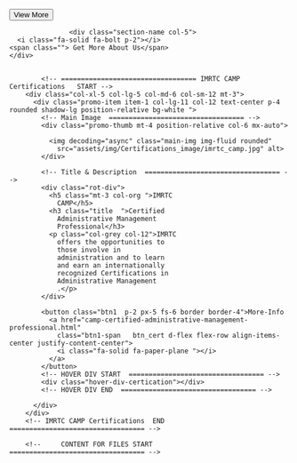 <button class="btn1 p-2 px-5 fs-6">View More
<a href="index.html" class="btn1-span d-flex flex-row align-items-center justify-content-center">
<i class="fa-solid fa-paper-plane "></i>
</a>
</button>

                   <div class="section-name col-5">
      <i class="fa-solid fa-bolt p-2"></i>
    <span class=""> Get More About Us</span>
    </div>
  

            <!-- ================================== IMRTC CAMP Certifications   START -->
        <div class="col-xl-5 col-lg-5 col-md-6 col-sm-12 mt-3">
          <div class="promo-item item-1 col-lg-11 col-12 text-center p-4 rounded shadow-lg position-relative bg-white ">
            <!-- Main Image  ================================== -->
            <div class="promo-thumb mt-4 position-relative col-6 mx-auto">

              <img decoding="async" class="main-img img-fluid rounded"
                src="assets/img/Certifications_image/imrtc_camp.jpg" alt>
            </div>

            <!-- Title & Description  ================================== -->
            <div class="rot-div">
              <h5 class="mt-3 col-org ">IMRTC
                CAMP</h5>
              <h3 class="title  ">Certified
                Administrative Management
                Professional</h3>
              <p class="col-grey col-12">IMRTC
                offers the opportunities to
                those involve in
                administration and to learn
                and earn an internationally
                recognized Certifications in
                Administrative Management
                .</p>
            </div>

            <button class="btn1  p-2 px-5 fs-6 border border-4">More-Info
              <a href="camp-certified-administrative-management-professional.html"
                class="btn1-span   btn_cert d-flex flex-row align-items-center justify-content-center">
                <i class="fa-solid fa-paper-plane "></i>
              </a>
            </button>
            <!-- HOVER DIV START  ================================== -->
            <div class="hover-div-certication"></div>
            <!-- HOVER DIV END  ================================== -->

          </div>
        </div>
        <!-- IMRTC CAMP Certifications  END  ================================== -->

        <!--     CONTENT FOR FILES START  ================================== -->

   <!doctype html>
<html lang="en">

<head>
  <!--  Required meta tags   ================================== -->
  <meta charset="utf-8">
  <meta name="viewport" content="width=device-width, initial-scale=1">
  <!--  TITLE   -->
  <title>Diploma-In-Internel-Audit </title>

  <!--  FAVICON  -->
  <link rel="shortcut icon" href="assets/img/logo/logo.jpg" type="image/x-icon">
  <!-- BOOTSTRAP CSS  -->
  <link href="https://cdn.jsdelivr.net/npm/bootstrap@5.3.2/dist/css/bootstrap.min.css" rel="stylesheet">
  <!--  EXTERNEL FILE CSS    -->
  <link rel="stylesheet" href="css/style.css">
  <!--  FONT AWESOME CDN  -->
  <link rel="stylesheet" href="https://cdnjs.cloudflare.com/ajax/libs/font-awesome/6.7.2/css/all.min.css"
    integrity="sha512-Evv84Mr4kqVGRNSgIGL/F/aIDqQb7xQ2vcrdIwxfjThSH8CSR7PBEakCr51Ck+w+/U6swU2Im1vVX0SVk9ABhg=="
    crossorigin="anonymous" referrerpolicy="no-referrer" />
</head>

<body>
    <script src="https://cdn.jsdelivr.net/npm/bootstrap@5.3.2/dist/js/bootstrap.bundle.min.js"
  integrity="sha384-huZg9bUGuv6QJrfNkO1+pyoaOeOS6pMcb5/JPRtrWsyUZwaF9v+oERyURy7GA+ST"
  crossorigin="anonymous"></script>

  <!--  SWIPER CDN  -->
  <script src="https://cdn.jsdelivr.net/npm/swiper@11/swiper-element-bundle.min.js"></script>
  <!--  EXTERNEL FILE JS  -->
  <script src="js/app.js"></script>
  <!--  EXTERNEL FILE JS  -->

</body>

</html>
        <!--  CONTENT FOR FILES END  -->
